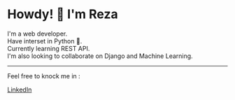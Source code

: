 <h1>Howdy! 👋 I'm Reza</h1>

I'm a web developer. <br>
Have interset in Python 🐍. <br>
Currently learning REST API. <br>
I'm also looking to collaborate on Django and Machine Learning.<br>

<hr>

Feel free to knock me in : <br>

[LinkedIn](https://www.linkedin.com/in/md-mahmudur-reza/)


<!---
mreza162152/mreza162152 is a ✨ special ✨ repository because its `README.md` (this file) appears on your GitHub profile.
You can click the Preview link to take a look at your changes.
--->
